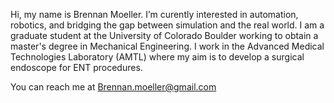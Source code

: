 Hi, my name is Brennan Moeller.
I’m curently interested in automation, robotics, and bridging the gap between simulation and the real world.
I am a graduate student at the University of Colorado Boulder working to obtain a master's degree in Mechanical Engineering. I work in the Advanced Medical Technologies Laboratory (AMTL) where my aim is to develop a surgical endoscope for ENT procedures.

You can reach me at Brennan.moeller@gmail.com

